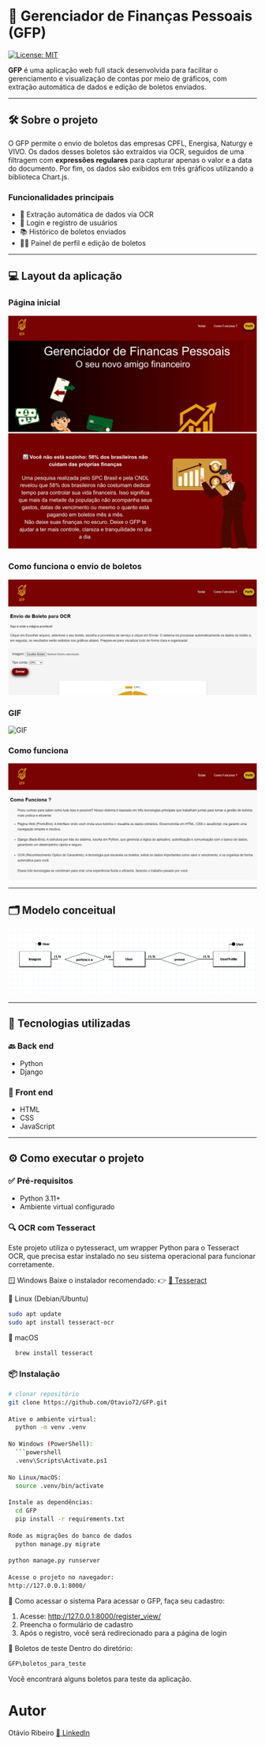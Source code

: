 # 💸 Gerenciador de Finanças Pessoais (GFP)

[![License: MIT](https://img.shields.io/badge/License-MIT-green.svg)](https://github.com/Otavio72/GFP/blob/main/LICENSE)

**GFP** é uma aplicação web full stack desenvolvida para facilitar o gerenciamento e visualização de contas por meio de gráficos, com extração automática de dados e edição de boletos enviados.

---

## 🛠️ Sobre o projeto

O GFP permite o envio de boletos das empresas CPFL, Energisa, Naturgy e VIVO. Os dados desses boletos são extraídos via OCR, seguidos de uma filtragem com **expressões regulares** para capturar apenas o valor e a data do documento. Por fim, os dados são exibidos em três gráficos utilizando a biblioteca Chart.js.

### Funcionalidades principais

- 🧾 Extração automática de dados via OCR  
- 🔐 Login e registro de usuários  
- 📚 Histórico de boletos enviados  
- 🧑‍💼 Painel de perfil e edição de boletos  

---

## 💻 Layout da aplicação

### Página inicial 
![Página Inicial 1](assets/gfp1.png)
![Página Inicial 2](assets/gfp2.png)

### Como funciona o envio de boletos
![Envio de boletos](assets/gfp3.png)

### GIF
![GIF](assets/GFP_gif.gif)

### Como funciona
![Como Funciona](assets/gfp4.png)

---

## 🗂️ Modelo conceitual

![Modelo Conceitual](assets/modeloGFPFinal.png)

---

## 🚀 Tecnologias utilizadas

### 🔙 Back end
- Python
- Django

### 🎨 Front end
- HTML
- CSS
- JavaScript

---

## ⚙️ Como executar o projeto

### ✅ Pré-requisitos

- Python 3.11+
- Ambiente virtual configurado

### 🔍 OCR com Tesseract
Este projeto utiliza o pytesseract, um wrapper Python para o Tesseract OCR, que precisa estar instalado no seu sistema operacional para funcionar corretamente.

🪟 Windows
    Baixe o instalador recomendado:
👉 [🔗 Tesseract](https://github.com/UB-Mannheim/tesseract/wiki)

🐧 Linux (Debian/Ubuntu)
  ```bash
  sudo apt update
  sudo apt install tesseract-ocr
```

🍎 macOS
```bash
  brew install tesseract
```

### 📦 Instalação

```bash
# clonar repositório
git clone https://github.com/Otavio72/GFP.git

Ative o ambiente virtual:
  python -m venv .venv

No Windows (PowerShell):
  ```powershell
  .venv\Scripts\Activate.ps1

No Linux/macOS:
  source .venv/bin/activate

Instale as dependências:
  cd GFP
  pip install -r requirements.txt

Rode as migrações do banco de dados
  python manage.py migrate

python manage.py runserver

Acesse o projeto no navegador:
http://127.0.0.1:8000/
```
👤 Como acessar o sistema
Para acessar o GFP, faça seu cadastro:
1. Acesse: http://127.0.0.1:8000/register_view/
2. Preencha o formulário de cadastro
3. Após o registro, você será redirecionado para a página de login

📁 Boletos de teste
Dentro do diretório:

```makefile
GFP\boletos_para_teste
```
Você encontrará alguns boletos para teste da aplicação.

# Autor
Otávio Ribeiro
[🔗 LinkedIn](https://www.linkedin.com/in/otávio-ribeiro-57a359197)

